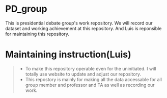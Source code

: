 # PD_group
This is presidential debate group's work repository. We will record our dataset and working achievement at this repository. And Luis is reponsible for maintaining this repository.




# Maintaining instruction(Luis)
> * To make this repository operable even for the uninitiated. I will totally use website to update and adjust our repository.
> * This repostory is mainly for making all the data accessable for all group member and professor and TA as well as recording our work.
